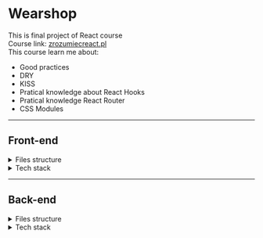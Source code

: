# Wearshop

This is final project of React course <br>
Course link: [zrozumiecreact.pl](https://zrozumiecreact.pl) <br>
This course learn me about:

- Good practices
- DRY
- KISS
- Pratical knowledge about React Hooks
- Pratical knowledge React Router
- CSS Modules

---

## Front-end

<details>
<summary>Files structure</summary>

- node_modules
- public
- src:
  - api
  - assets
  - components
  - constants
  - contexts
  - hooks
  - styles

</details>

<details>
<summary>Tech stack</summary>

- vite
- react
- react router
- css modules

</details>

---

## Back-end

<details>
<summary>Files structure</summary>

- backup
- public

</details>

<details>
<summary>Tech stack</summary>

- json-server

</details>
